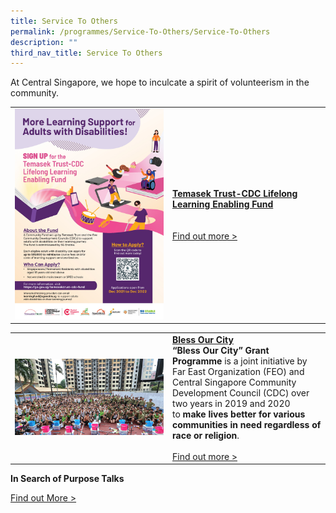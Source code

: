 ```yaml
---
title: Service To Others
permalink: /programmes/Service-To-Others/Service-To-Others
description: ""
third_nav_title: Service To Others
---
```

At Central Singapore, we hope to inculcate a spirit of volunteerism in the community.

<table border="0" width="100%">
	<tr>
		<td width="50%">
			<img src="/images/Programmes/temasek-fund-a4-021221-(200ppi).jpg">
		</td>
		<td width="50%">
			<a href="/programmes/Service-To-Others/TemasekTrust-CDC-LifelongLearning-Fund"><b>Temasek Trust-CDC Lifelong Learning Enabling Fund</b></a><br>
			<br><br><a href="/programmes/Service-To-Others/TemasekTrust-CDC-LifelongLearning-Fund">Find out more ></a>
		</td>
	</tr>
</table>

<table border="0" width="100%">
	<tr>
		<td width="50%">
			<img src="/images/Programmes/8baa7641-2a07-4597-b138-1dfcd9877b00_silver-homes.jpg">
		</td>
		<td width="50%">
			<a href="/programmes/Service-To-Others/bless-our-city"><b>Bless Our City</b></a><br>
			<b>“Bless Our City” Grant Programme</b> is a joint initiative by Far East Organization (FEO) and Central Singapore Community Development Council (CDC) over two years in 2019 and 2020 to <b>make lives better for various communities in need regardless of race or religion</b>.
			<br><br><a href="/programmes/Service-To-Others/bless-our-city">Find out more ></a>
		</td>
	</tr>
</table>

<b>In Search of Purpose Talks</b>

[Find out More >](/programmes/Service-To-Others/In-search-of-purpose-talks)